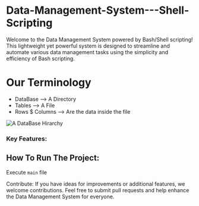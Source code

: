 # Data-Management-System---Shell-Scripting
Welcome to the Data Management System powered by Bash/Shell scripting! This lightweight yet powerful system is designed to streamline and automate various data management tasks using the simplicity and efficiency of Bash scripting.

# Our Terminology

* DataBase --> A Directory
* Tables --> A File
* Rows $ Columns --> Are the data inside the file
  
![A DataBase Hirarchy](https://database.guide/wp-content/uploads/2016/06/Relational-Database-Structure-Example-1.png)

### Key Features:



## How To Run The Project:
Execute `main` file

Contribute:
If you have ideas for improvements or additional features, we welcome contributions. Feel free to submit pull requests and help enhance the Data Management System for everyone.
